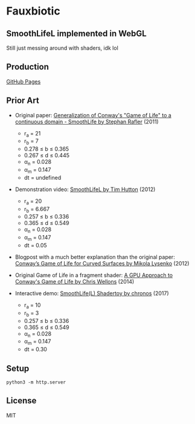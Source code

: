 # Fauxbiotic

## SmoothLifeL implemented in WebGL

Still just messing around with shaders, idk lol

Production
----------

[GitHub Pages](https://jessechen.github.io/fauxbiotic/)

Prior Art
---------

* Original paper: [Generalization of Conway's "Game of Life" to a continuous domain - SmoothLife by Stephan Rafler](https://arxiv.org/abs/1111.1567) (2011)
  * r<sub>a</sub> = 21
  * r<sub>b</sub> = 7
  * 0.278 ≤ b ≤ 0.365
  * 0.267 ≤ d ≤ 0.445
  * α<sub>n</sub> = 0.028
  * α<sub>m</sub> = 0.147
  * dt = undefined

* Demonstration video: [SmoothLifeL by Tim Hutton](https://www.youtube.com/watch?v=KJe9H6qS82I) (2012)
  * r<sub>a</sub> = 20
  * r<sub>b</sub> = 6.667
  * 0.257 ≤ b ≤ 0.336
  * 0.365 ≤ d ≤ 0.549
  * α<sub>n</sub> = 0.028
  * α<sub>m</sub> = 0.147
  * dt = 0.05

* Blogpost with a much better explanation than the original paper: [Conway’s Game of Life for Curved Surfaces by Mikola Lysenko](https://0fps.net/2012/11/19/conways-game-of-life-for-curved-surfaces-part-1/) (2012)

* Original Game of Life in a fragment shader: [A GPU Approach to Conway's Game of Life by Chris Wellons](https://nullprogram.com/blog/2014/06/10/) (2014)

* Interactive demo: [SmoothLife(L) Shadertoy by chronos](https://www.shadertoy.com/view/XtdSDn) (2017)
  * r<sub>a</sub> = 10
  * r<sub>b</sub> = 3
  * 0.257 ≤ b ≤ 0.336
  * 0.365 ≤ d ≤ 0.549
  * α<sub>n</sub> = 0.028
  * α<sub>m</sub> = 0.147
  * dt = 0.30

Setup
-----

`python3 -m http.server`

License
-------

MIT